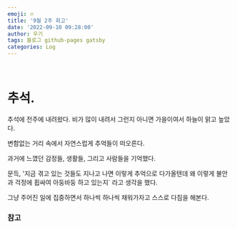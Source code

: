 ```yaml
---
emoji: 🔥
title: '9월 2주 회고'
date: '2022-09-10 09:28:00'
author: 우기
tags: 블로그 github-pages gatsby
categories: Log
---
```


<br>

# 추석.
추석에 전주에 내려왔다. 비가 많이 내려서 그런지 아니면 가을이여서 하늘이 맑고 높았다.

변함없는 거리 속에서 자연스럽게 추억들이 떠오른다.

과거에 느꼈던 감정들, 생활들, 그리고 사람들을 기억했다.

문득, '지금 겪고 있는 것들도 지나고 나면 이렇게 추억으로 다가올텐데 왜 이렇게 불안과 걱정에 휩싸여 아둥바둥 하고 있는지` 라고 생각을 했다.

그냥 주어진 일에 집중하면서 하나씩 하나씩 채워가자고 스스로 다짐을 해본다.
<br>

### 참고

```toc
```